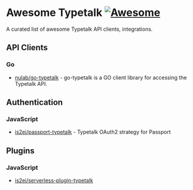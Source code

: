 # Awesome Typetalk [![Awesome](https://cdn.rawgit.com/sindresorhus/awesome/d7305f38d29fed78fa85652e3a63e154dd8e8829/media/badge.svg)](https://github.com/sindresorhus/awesome)

A curated list of awesome Typetalk API clients, integrations.

## API Clients

### Go

 - [nulab/go-typetalk](https://github.com/nulab/go-typetalk) - go-typetalk is a GO client library for accessing the Typetalk API.

## Authentication

### JavaScript

- [is2ei/passport-typetalk](https://github.com/is2ei/passport-typetalk) - Typetalk OAuth2 strategy for Passport

## Plugins

### JavaScript

- [is2ei/serverless-plugin-typetalk](https://github.com/is2ei/serverless-plugin-typetalk)
